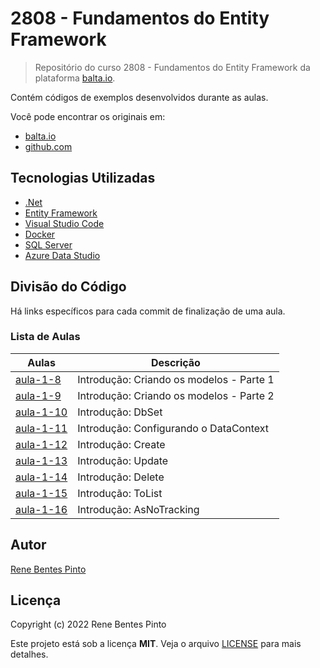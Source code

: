 # 2808 - Fundamentos do Entity Framework

> Repositório do curso 2808 - Fundamentos do Entity Framework da plataforma [balta.io](https://balta.io).

Contém códigos de exemplos desenvolvidos durante as aulas.

Você pode encontrar os originais em:

- [balta.io](https://balta.io/cursos/fundamentos-entity-framework)
- [github.com](https://github.com/balta-io/2808)

## Tecnologias Utilizadas

- [.Net](https://dotnet.microsoft.com/)
- [Entity Framework](https://docs.microsoft.com/pt-br/ef/)
- [Visual Studio Code](https://code.visualstudio.com)
- [Docker](https://www.docker.com)
- [SQL Server](https://www.microsoft.com/sql-server)
- [Azure Data Studio](https://docs.microsoft.com/sql/azure-data-studio)

## Divisão do Código

Há links específicos para cada commit de finalização de uma aula.

### Lista de Aulas

| Aulas                             | Descrição                                |
| --------------------------------- | ---------------------------------------- |
| [aula-1-8](../../commit/f149534)  | Introdução: Criando os modelos - Parte 1 |
| [aula-1-9](../../commit/1c28616)  | Introdução: Criando os modelos - Parte 2 |
| [aula-1-10](../../commit/faa58e0) | Introdução: DbSet                        |
| [aula-1-11](../../commit/9469ece) | Introdução: Configurando o DataContext   |
| [aula-1-12](../../commit/a6fedfd) | Introdução: Create                       |
| [aula-1-13](../../commit/e864058) | Introdução: Update                       |
| [aula-1-14](../../commit/81a6f09) | Introdução: Delete                       |
| [aula-1-15](../../commit/e24c278) | Introdução: ToList                       |
| [aula-1-16](../../commit/a3504ca) | Introdução: AsNoTracking                 |

## Autor

[Rene Bentes Pinto](http://github.com/renebentes)

## Licença

Copyright (c) 2022 Rene Bentes Pinto

Este projeto está sob a licença **MIT**. Veja o arquivo [LICENSE](LICENSE) para mais detalhes.

